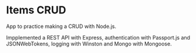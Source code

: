 # Items CRUD
App to practice making a CRUD with Node.js.

Impplemented a REST API with Express, authentication with Passport.js and JSONWebTokens, logging with Winston and Mongo with Mongoose.
